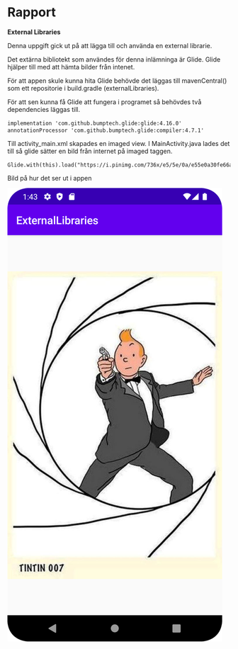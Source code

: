 
# Rapport

**External Libraries**

Denna uppgift gick ut på att lägga till och använda en external librarie.

Det extärna bibliotekt som användes för denna inlämninga är Glide.
Glide hjälper till med att hämta bilder från intenet.

För att appen skule kunna hita Glide behövde det läggas till mavenCentral() som 
ett repositorie i build.gradle (externalLibraries).

För att sen kunna få Glide att fungera i programet så behövdes 
två dependencies läggas till.
```
implementation 'com.github.bumptech.glide:glide:4.16.0'
annotationProcessor 'com.github.bumptech.glide:compiler:4.7.1'
```

Till activity_main.xml skapades en imaged view.
I MainActivity.java lades det till så glide sätter en bild från internet på 
imaged taggen.
```
Glide.with(this).load("https://i.pinimg.com/736x/e5/5e/0a/e55e0a30fe66a81b6d7adc1cd9df252e.jpg").into(URLView);
```

Bild på hur det ser ut i appen

![](Glide-Picture.png)
